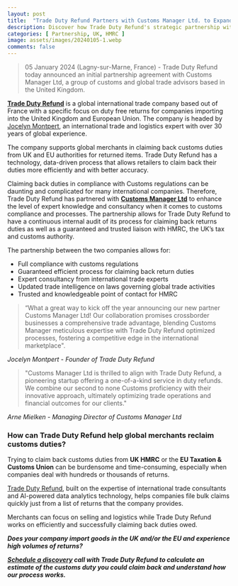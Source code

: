 ```yaml
---
layout: post
title:  "Trade Duty Refund Partners with Customs Manager Ltd. to Expand its Global Customs Compliance Expertise"
description: Discover how Trade Duty Refund's strategic partnership with Customs Manager Ltd, a UK-based group of customs and global trade advisors, enhances global customs compliance expertise. Learn about their efficient duty refund process, expert consultancy, and trusted liaison with HMRC, ensuring full compliance for international businesses.
categories: [ Partnership, UK, HMRC ]
image: assets/images/20240105-1.webp
comments: false
---
```

>05 January 2024 (Lagny-sur-Marne, France) - Trade Duty Refund today announced an initial partnership agreement with Customs Manager Ltd, a group of customs and global trade advisors based in the United Kingdom. 

**[Trade Duty Refund](https://tradedutyrefund.com)** is a global international trade company based out of France with a specific focus on duty free returns for companies importing into the United Kingdom and European Union. The company is headed by [Jocelyn Montpert](https://linkedin.com/in/jocelynmontpert), an international trade and logistics expert with over 30 years of global experience. 

The company supports global merchants in claiming back customs duties from UK and EU authorities for returned items. Trade Duty Refund has a technology, data-driven process that allows retailers to claim back their duties more efficiently and with better accuracy.

Claiming back duties in compliance with Customs regulations can be daunting and complicated for many international companies. Therefore, Trade Duty Refund has partnered with **[Customs Manager Ltd](https://www.customsmanager.org/)** to enhance the level of expert knowledge and consultancy when it comes to customs compliance and processes. The partnership allows for Trade Duty Refund to have a continuous internal audit of its process for claiming back returns duties as well as a guaranteed and trusted liaison with HMRC, the UK’s tax and customs authority. 

The partnership between the two companies allows for:
- Full compliance with customs regulations
- Guaranteed efficient process for claiming back return duties
- Expert consultancy from international trade experts
- Updated trade intelligence on laws governing global trade activities
- Trusted and knowledgeable point of contact for HMRC 


>“What a great way to kick off the year announcing our new partner Customs Manager Ltd! Our collaboration promises crossborder businesses a comprehensive trade advantage, blending  Customs Manager meticulous expertise with Trade Duty Refund optimized processes, fostering a competitive edge in the international marketplace".

<em>Jocelyn Montpert - Founder of Trade Duty Refund</em>

>"Customs Manager Ltd is thrilled to align with Trade Duty Refund, a pioneering startup offering a one-of-a-kind service in duty refunds. We combine our second to none Customs proficiency with their innovative approach, ultimately optimizing trade operations and financial outcomes for our clients."

<em>Arne Mielken - Managing Director of Customs Manager Ltd</em>

### How can Trade Duty Refund help global merchants reclaim customs duties?

Trying to claim back customs duties from **UK HMRC** or the **EU Taxation & Customs Union** can be burdensome and time-consuming, especially when companies deal with hundreds or thousands of returns. 

[Trade Duty Refund](https://tradedutyrefund.com), built on the expertise of international trade consultants and AI-powered data analytics technology, helps companies file bulk claims quickly just from a list of returns that the company provides. 

Merchants can focus on selling and logistics while Trade Duty Refund works on efficiently and successfully claiming back duties owed. 

***Does your company import goods in the UK and/or the EU and experience high volumes of returns?***

***[Schedule a discovery](https://zcal.co/i/ipvlgNrr) call with Trade Duty Refund to calculate an estimate of the customs duty you could claim back and understand how our process works.*** 